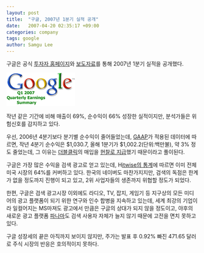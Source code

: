 ```yaml
---
layout: post
title:  "구글, 2007년 1분기 실적 공개"
date:   2007-04-20 02:35:17 +09:00
categories: company
tags: google
author: Samgu Lee
---
```

구글은 공식 [투자자 홈페이지](http://investor.google.com/webcast.html)와 [보도자료](http://www.google.com/intl/en/press/pressrel/revenues_q107.html)를 통해 2007년 1분기 실적을 공개했다.

![구글 2007 Q1 로고](/assets/google-q1-2007-logo.gif)

작년 같은 기간에 비해 매출이 69%, 순수익이 66% 성장한 실적이지만, 분석가들은 위험신호를 감지하고 있다.

우선, 2006년 4분기보다 분기별 순수익이 줄어들었는데, [GAAP](http://dic.impact.pe.kr/ecmaster-cgi/search.cgi?kwd=gaap)가 적용된 데이터에 따르면, 작년 4분기 순수익은 $1,030.7, 올해 1분기가 $1,002.2(단위:백만불), 약 3% 정도 줄었는데, 그 이유는 [더블클릭](https://palgle.com/2007/04/16/google-acquire-doubleclick-31b/)의 매입을 [현찰로 지급](http://entclic.com/360)했기 때문이라고 풀이된다.

구글은 가장 많은 수익을 검색 광고로 얻고 있는데, H[itwise의 통계](http://www.hitwise.com/press-center/hitwiseHS2004/searchenginesmarch2007.php)에 따르면 이미 전체 미국 시장의 64%를 커버하고 있다. 한국의 네이버도 마찬가지지만, 검색의 독점은 한계가 없을 정도까지 진행이 되고 있고, 2위 사업자들의 생존까지 위협할 정도가 되었다.

한편, 구글은 검색 광고시장 이외에도 라디오, TV, 잡지, 게임기 등 지구상의 모든 미디어의 광고 플랫폼이 되기 위한 연구와 인수 합병을 지속하고 있는데, 세계 최강의 기업이라 일컬어지는 MS마져도 광고에서 만큼은 구글의 상대가 되지 않을 정도이고, 야후의 새로운 광고 플랫폼 [파나마](https://palgle.com/1999/11/30/google-adsense-vs-yahoo-panama-in-korea/)도 검색 사용자 자체가 늘지 않기 때문에 고전을 면치 못하고 있다.

구글 성장세의 끝은 아직까지 보이지 않지만, 주가는 발표 후 0.92% 빠진 471.65 달러로 주식 시장의 반응은 호의적이지 못하다.
